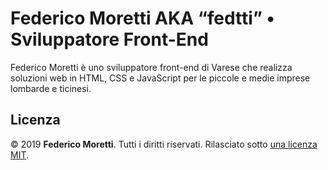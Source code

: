 # Federico Moretti AKA “fedtti” • Sviluppatore Front-End

Federico Moretti è uno sviluppatore front-end di Varese che realizza soluzioni web in HTML, CSS e JavaScript per le piccole e medie imprese lombarde e ticinesi.

## Licenza

© 2019 **Federico Moretti**. Tutti i diritti riservati. Rilasciato sotto [una licenza MIT](/LICENSE).
